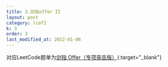 ```yaml
---
title: 3.剑指offer II
layout: post
category: lcof2
k: 3
order: 3
last_modified_at: 2022-01-06
---
```


对应LeetCode题单为[剑指 Offer（专项突击版）](https://leetcode-cn.com/problemset/all/?listId=e8X3pBZi&page=1){:target="_blank"}
